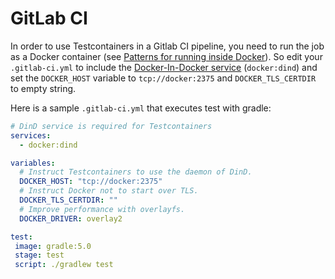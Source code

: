 # GitLab CI

In order to use Testcontainers in a Gitlab CI pipeline, you need to run the job as a Docker container (see [Patterns for running inside Docker](dind_patterns.md)).
So edit your `.gitlab-ci.yml` to include the [Docker-In-Docker service](https://docs.gitlab.com/ee/ci/docker/using_docker_build.html#use-docker-in-docker-workflow-with-docker-executor) (`docker:dind`) and set the `DOCKER_HOST` variable to `tcp://docker:2375` and `DOCKER_TLS_CERTDIR` to empty string.

Here is a sample `.gitlab-ci.yml` that executes test with gradle:

```yml
# DinD service is required for Testcontainers
services:
  - docker:dind

variables:
  # Instruct Testcontainers to use the daemon of DinD.
  DOCKER_HOST: "tcp://docker:2375"
  # Instruct Docker not to start over TLS.
  DOCKER_TLS_CERTDIR: ""
  # Improve performance with overlayfs.
  DOCKER_DRIVER: overlay2

test:
 image: gradle:5.0
 stage: test
 script: ./gradlew test
```
